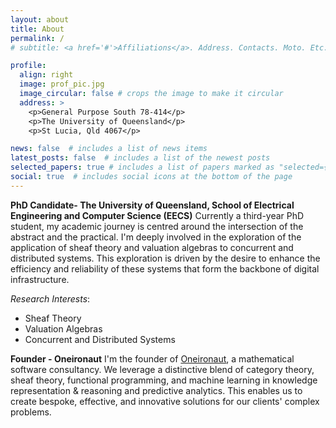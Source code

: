 ```yaml
---
layout: about
title: About
permalink: /
# subtitle: <a href='#'>Affiliations</a>. Address. Contacts. Moto. Etc.

profile:
  align: right
  image: prof_pic.jpg
  image_circular: false # crops the image to make it circular
  address: >
    <p>General Purpose South 78-414</p>
    <p>The University of Queensland</p>
    <p>St Lucia, Qld 4067</p>

news: false  # includes a list of news items
latest_posts: false  # includes a list of the newest posts
selected_papers: true # includes a list of papers marked as "selected={true}"
social: true  # includes social icons at the bottom of the page
---
```



**PhD Candidate- The University of Queensland, School of Electrical Engineering and Computer Science (EECS)**
Currently a third-year PhD student, my academic journey is centred around the intersection of the abstract and the practical. I'm deeply involved in the exploration of the application of sheaf theory and valuation algebras to concurrent and distributed systems. This exploration is driven by the desire to enhance the efficiency and reliability of these systems that form the backbone of digital infrastructure.

*Research Interests*:

- Sheaf Theory
- Valuation Algebras
- Concurrent and Distributed Systems

**Founder - Oneironaut**
I'm the founder of [Oneironaut](https://oneironaut.dev), a mathematical software consultancy.  We leverage a distinctive blend of category theory, sheaf theory, functional programming, and machine learning in knowledge representation & reasoning and predictive analytics. This enables us to create bespoke, effective, and innovative solutions for our clients' complex problems.

<!-- Write your biography here. Tell the world about yourself. Link to your favorite [subreddit](http://reddit.com). You can put a picture in, too. The code is already in, just name your picture `prof_pic.jpg` and put it in the `img/` folder.

Put your address / P.O. box / other info right below your picture. You can also disable any of these elements by editing `profile` property of the YAML header of your `_pages/about.md`. Edit `_bibliography/papers.bib` and Jekyll will render your [publications page](/al-folio/publications/) automatically.

Link to your social media connections, too. This theme is set up to use [Font Awesome icons](http://fortawesome.github.io/Font-Awesome/) and [Academicons](https://jpswalsh.github.io/academicons/), like the ones below. Add your Facebook, Twitter, LinkedIn, Google Scholar, or just disable all of them. -->
